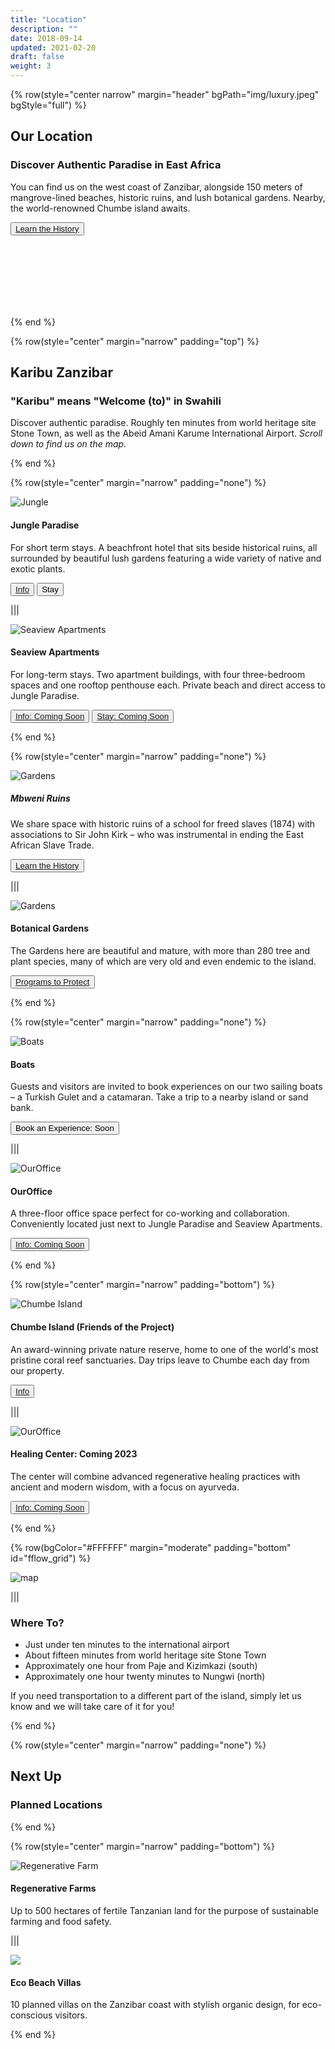 ```yaml
---
title: "Location"
description: ""
date: 2018-09-14
updated: 2021-02-20
draft: false
weight: 3
---
```

<!-- section 1 (Locations) -->

{% row(style="center narrow" margin="header" bgPath="img/luxury.jpeg" bgStyle="full") %}

## Our Location

### Discover Authentic Paradise in East Africa

You can find us on the west coast of Zanzibar, alongside 150 meters of mangrove-lined beaches, historic ruins, and lush botanical gardens. Nearby, the world-renowned Chumbe island awaits.

 <button>[Learn the History](/location/history)</button>

<br>
<br>
<br>
<br>
<br>
<br>

{% end %}

{% row(style="center" margin="narrow" padding="top") %}

## Karibu Zanzibar

### "Karibu" means **"Welcome (to)"** in Swahili

Discover authentic paradise. Roughly ten minutes from world heritage site Stone Town, as well as the Abeid Amani Karume International Airport. *Scroll down to find us on the map.*

{% end %}

{% row(style="center" margin="narrow" padding="none") %}

![Jungle](img/mbweni.jpg)

#### **Jungle Paradise**

For short term stays. A beachfront hotel that sits beside historical ruins, all surrounded by beautiful lush gardens featuring a wide variety of native and exotic plants. 

 <button>[Info](/location/mbweni)</button>
 <a href=https://hotels.cloudbeds.com/reservation/DNw5Ek target=“_blank”> <button> Stay </button> </a>

|||

![Seaview Apartments](img/seaview_apts.png)

#### **Seaview Apartments**

For long-term stays. Two apartment buildings, with four three-bedroom spaces and one rooftop penthouse each. Private beach and direct access to Jungle Paradise.

 <button>[Info: Coming Soon]()</button>
 <button>[Stay: Coming Soon]()</button>

{% end %}

{% row(style="center" margin="narrow" padding="none") %}

![Gardens](img/ruins.jpg)

##### **Mbweni Ruins**

We share space with historic ruins of a school for freed slaves (1874) with associations to Sir John Kirk – who was instrumental in ending the East African Slave Trade.

<button>[Learn the History](/history)</button>

|||

![Gardens](img/gardens.jpg)

#### **Botanical Gardens**

The Gardens here are beautiful and mature, with more than 280 tree and plant species, many of which are very old and even endemic to the island.

<button>[Programs to Protect](/protect)</button>

{% end %}

{% row(style="center" margin="narrow" padding="none") %}

![Boats](img/boat.png)

#### **Boats**

Guests and visitors are invited to book experiences on our two sailing boats – a Turkish Gulet and a catamaran. Take a trip to a nearby island or sand bank.

<button>Book an Experience: Soon</button>

|||

![OurOffice](img/ouroffice.png)

#### **OurOffice**

A three-floor office space perfect for co-working and collaboration. Conveniently located just next to Jungle Paradise and Seaview Apartments.

 <button>[Info: Coming Soon]()</button>

{% end %}

{% row(style="center" margin="narrow" padding="bottom") %}

![Chumbe Island](img/chumbe.jpeg)

#### **Chumbe Island** (Friends of the Project)

An award-winning private nature reserve, home to one of the world's most pristine coral reef sanctuaries. Day trips leave to Chumbe each day from our property.

<button>[Info](/location/chumbe)</button>

|||

![OurOffice](img/ayurvedic.jpg)

#### **Healing Center: Coming 2023**

The center will combine advanced regenerative healing practices with ancient and modern wisdom, with a focus on ayurveda.

<button>[Info: Coming Soon]()</button>

{% end %}

{% row(bgColor="#FFFFFF" margin="moderate" padding="bottom" id="fflow_grid") %}

![map](img/map.png)

|||

### Where To?

- Just under ten minutes to the international airport
- About fifteen minutes from world heritage site Stone Town
- Approximately one hour from Paje and Kizimkazi (south)
- Approximately one hour twenty minutes to Nungwi (north)

If you need transportation to a different part of the island, simply let us know and we will take care of it for you!

{% end %}

{% row(style="center" margin="narrow" padding="none") %}

## Next Up

### Planned Locations

{% end %}

{% row(style="center" margin="narrow" padding="bottom") %}

![Regenerative Farm](img/regenerative_farm.jpg)

#### **Regenerative Farms**

Up to 500 hectares of fertile Tanzanian land for the purpose of sustainable farming and food safety.

|||

![](img/ecobeach.png)

#### **Eco Beach Villas**

10 planned villas on the Zanzibar coast with stylish organic design, for eco-conscious visitors.

{% end %}